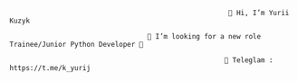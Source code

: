                                                           👋 Hi, I’m Yurii Kuzyk

                                      👀 I’m looking for a new role Trainee/Junior Python Developer 🎯
 
                                                         📲 Teleglam : https://t.me/k_yurij
<!---
KuzykY/KuzykY is a ✨ special ✨ repository because its `README.md` (this file) appears on your GitHub profile.
You can click the Preview link to take a look at your changes.
--->
